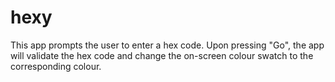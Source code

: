# hexy
This app prompts the user to enter a hex code. Upon pressing "Go", the app will validate the hex code and change the on-screen colour swatch to the corresponding colour.
